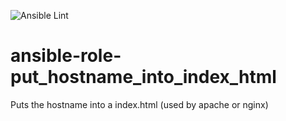 ![Ansible Lint](https://github.com/johanneskastl/ansible-role-put_hostname_into_index_html/workflows/Ansible%20Lint/badge.svg)

# ansible-role-put_hostname_into_index_html
Puts the hostname into a index.html (used by apache or nginx)
